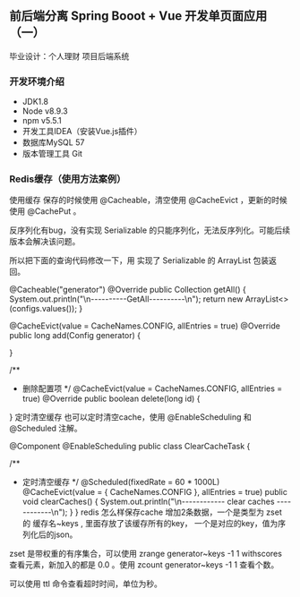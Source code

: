 ## 前后端分离 Spring Booot + Vue 开发单页面应用（一）

毕业设计：个人理财
项目后端系统

### 开发环境介绍
* JDK1.8
* Node v8.9.3
* npm v5.5.1
* 开发工具IDEA（安装Vue.js插件）
* 数据库MySQL 57
* 版本管理工具 Git

### Redis缓存（使用方法案例）
使用缓存
保存的时候使用 @Cacheable，清空使用 @CacheEvict ，更新的时候使用 @CachePut 。

反序列化有bug，没有实现 Serializable 的只能序列化，无法反序列化。可能后续版本会解决该问题。

所以把下面的查询代码修改一下，用 实现了 Serializable 的 ArrayList 包装返回。

@Cacheable("generator")
@Override
public Collection<Config> getAll() {
  System.out.println("\n----------GetAll----------\n");
  return new ArrayList<>(configs.values());
}

@CacheEvict(value = CacheNames.CONFIG, allEntries = true)
@Override
public long add(Config generator) {

}

/**
 * 删除配置项
 */
@CacheEvict(value = CacheNames.CONFIG, allEntries = true)
@Override
public boolean delete(long id) {
  
}
定时清空缓存
也可以定时清空cache，使用 @EnableScheduling 和 @Scheduled 注解。

@Component
@EnableScheduling
public class ClearCacheTask {

  /**
   * 定时清空缓存
   */
  @Scheduled(fixedRate = 60 * 1000L)
  @CacheEvict(value = { CacheNames.CONFIG }, allEntries = true)
  public void clearCaches() {
    System.out.println("\n------------ clear caches ------------\n");
  }
}
redis 怎么样保存cache
增加2条数据，一个是类型为 zset 的 缓存名~keys , 里面存放了该缓存所有的key， 一个是对应的key，值为序列化后的json。

zset 是带权重的有序集合，可以使用 zrange generator~keys -1 1 withscores 查看元素，新加入的都是 0.0 。使用 zcount generator~keys -1 1 查看个数。

可以使用 ttl 命令查看超时时间，单位为秒。

